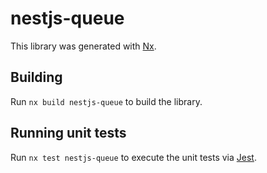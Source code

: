 # nestjs-queue

This library was generated with [Nx](https://nx.dev).

## Building

Run `nx build nestjs-queue` to build the library.

## Running unit tests

Run `nx test nestjs-queue` to execute the unit tests via [Jest](https://jestjs.io).
